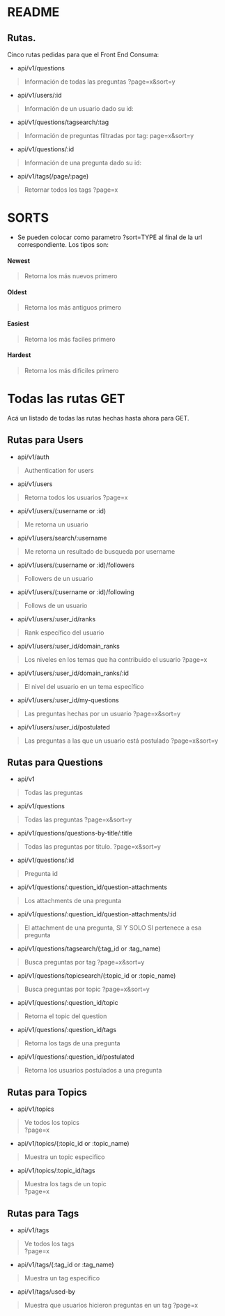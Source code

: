 #   README

##   Rutas.

Cinco rutas pedidas para que el Front End Consuma:

 

 *  api/v1/questions
 >  Información de todas las preguntas
 > 	?page=x&sort=y

 *  api/v1/users/:id
 >  Información de un usuario dado su id:

 
 *  api/v1/questions/tagsearch/:tag
 >  Información de preguntas filtradas por tag:
 >	page=x&sort=y
 

 *  api/v1/questions/:id
 >  Información de una pregunta dado su id:

 *  api/v1/tags(/page/:page) 
 >  Retornar todos los tags
 > 	?page=x










# SORTS

* Se pueden colocar como parametro ?sort=TYPE al final de la url correspondiente. Los tipos son:  

#### Newest
> Retorna los más nuevos primero

#### Oldest
> Retorna los más antiguos primero

#### Easiest
> Retorna los más faciles primero

#### Hardest
> Retorna los más dificiles primero


#   Todas las rutas GET

Acá un listado de todas las rutas hechas hasta ahora para GET.









## Rutas para Users

* api/v1/auth                                             
> Authentication for users 

* api/v1/users
> Retorna todos los usuarios
> ?page=x

* api/v1/users/(:username or :id)                          
> Me retorna un usuario 								

* api/v1/users/search/:username                            
> Me retorna un resultado de busqueda por username 	

* api/v1/users/(:username or :id)/followers                
> Followers de un usuario 							

* api/v1/users/(:username or :id)/following                  
> Follows de un usuario 								

* api/v1/users/:user_id/ranks                              
> Rank específico del usuario          

* api/v1/users/:user_id/domain_ranks                       
> Los niveles en los temas que ha contribuido el usuario
> ?page=x

* api/v1/users/:user_id/domain_ranks/:id                  
> El nivel del usuario en un tema específico

* api/v1/users/:user_id/my-questions                       
> Las preguntas hechas por un usuario
> ?page=x&sort=y

* api/v1/users/:user_id/postulated
> Las preguntas a las que un usuario está postulado
> ?page=x&sort=y

## Rutas para Questions

* api/v1                                                   
> Todas las preguntas

* api/v1/questions                                         
> Todas las preguntas
> ?page=x&sort=y

* api/v1/questions/questions-by-title/:title               
> Todas las preguntas por titulo.
> ?page=x&sort=y

* api/v1/questions/:id                                     
> Pregunta id

* api/v1/questions/:question_id/question-attachments       
> Los attachments de una pregunta

* api/v1/questions/:question_id/question-attachments/:id   
> El attachment de una pregunta, SI Y SOLO SI pertenece a esa pregunta

* api/v1/questions/tagsearch/(:tag_id or :tag_name)           
> Busca preguntas por tag
> ?page=x&sort=y

* api/v1/questions/topicsearch/(:topic_id or :topic_name)     
> Busca preguntas por topic
> ?page=x&sort=y

* api/v1/questions/:question_id/topic                      
> Retorna el topic del question

* api/v1/questions/:question_id/tags                       
> Retorna los tags de una pregunta

* api/v1/questions/:question_id/postulated                 
> Retorna los usuarios postulados a una pregunta


## Rutas para Topics


* api/v1/topics                               
> Ve todos los topics 								
> ?page=x

* api/v1/topics/(:topic_id or :topic_name)                 
> Muestra un topic especifico 						

* api/v1/topics/:topic_id/tags                             
> Muestra los tags de un topic 						
> ?page=x

## Rutas para Tags

* api/v1/tags                                 
> Ve todos los tags 									
> ?page=x

* api/v1/tags/(:tag_id or :tag_name)                       
> Muestra un tag especifico							

* api/v1/tags/used-by                                      
> Muestra que usuarios hicieron preguntas en un tag
> ?page=x